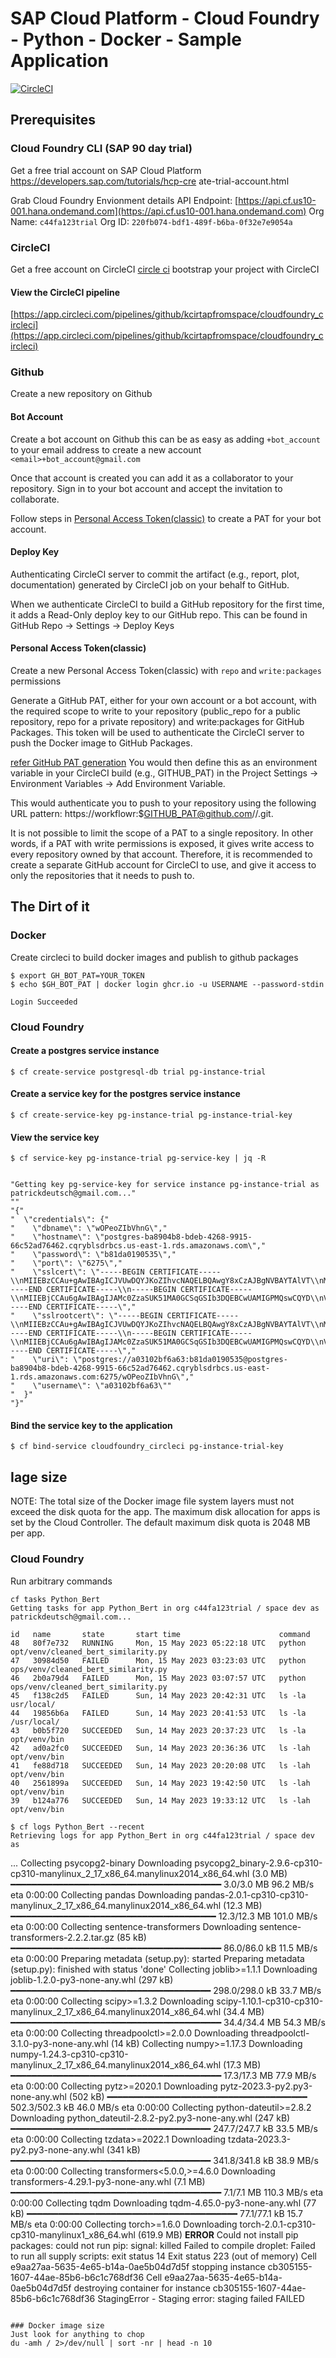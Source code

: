 # SAP Cloud Platform - Cloud Foundry - Python - Docker - Sample Application
[![CircleCI](https://dl.circleci.com/status-badge/img/gh/kcirtapfromspace/cloudfoundry_circleci/tree/main.svg?style=svg)](https://dl.circleci.com/status-badge/redirect/gh/kcirtapfromspace/cloudfoundry_circleci/tree/main)

## Prerequisites
### Cloud Foundry CLI (SAP 90 day trial)
Get a free trial account on SAP Cloud Platform
https://developers.sap.com/tutorials/hcp-cre
ate-trial-account.html

Grab Cloud Foundry Envionment details
API Endpoint: [https://api.cf.us10-001.hana.ondemand.com](https://api.cf.us10-001.hana.ondemand.com)
Org Name: `c44fa123trial`
Org ID: `220fb074-bdf1-489f-b6ba-0f32e7e9054a`

### CircleCI
Get a free account on CircleCI
[circle ci][circle ci]
bootstrap your project with CircleCI

#### View the CircleCI pipeline
[https://app.circleci.com/pipelines/github/kcirtapfromspace/cloudfoundry_circleci](https://app.circleci.com/pipelines/github/kcirtapfromspace/cloudfoundry_circleci)

### Github
Create a new repository on Github

#### Bot Account
Create a bot account on Github
this can be as easy as adding `+bot_account` to your email address to create a new account
`<email>+bot_account@gmail.com`

Once that account is created you can add it as a collaborator to your repository.
Sign in to your bot account and accept the invitation to collaborate.


Follow steps in [Personal Access Token(classic)](#personal-access-tokenclassic) to create a PAT for your bot account.


#### Deploy Key
Authenticating CircleCI server to commit the artifact (e.g., report, plot, documentation) generated by CircleCI job on your behalf to GitHub.

When we authenticate CircleCI to build a GitHub repository for the first time, it adds a Read-Only deploy key to our GitHub repo. This can be found in GitHub Repo → Settings → Deploy Keys

#### Personal Access Token(classic)
Create a new Personal Access Token(classic) with `repo` and `write:packages` permissions

Generate a GitHub PAT, either for your own account or a bot account, with the required scope to write to your repository (public_repo for a public repository, repo for a private repository) and write:packages for GitHub Packages. This token will be used to authenticate the CircleCI server to push the Docker image to GitHub Packages.

[refer GitHub PAT generation](https://docs.github.com/en/github/authenticating-to-github/creating-a-personal-access-token)
You would then define this as an environment variable in your CircleCI build (e.g., GITHUB_PAT) in the Project Settings → Environment Variables → Add Environment Variable.

This would authenticate you to push to your repository using the following URL pattern: https://workflowr:$GITHUB_PAT@github.com/<account>/<repo>.git.

It is not possible to limit the scope of a PAT to a single repository. In other words, if a PAT with write permissions is exposed, it gives write access to every repository owned by that account. Therefore, it is recommended to create a separate GitHub account for CircleCI to use, and give it access to only the repositories that it needs to push to.

## The Dirt of it

### Docker
Create circleci to build docker images and publish to github packages

```
$ export GH_BOT_PAT=YOUR_TOKEN
$ echo $GH_BOT_PAT | docker login ghcr.io -u USERNAME --password-stdin

Login Succeeded
```

### Cloud Foundry
#### Create a postgres service instance
```
$ cf create-service postgresql-db trial pg-instance-trial
```

#### Create a service key for the postgres service instance
```
$ cf create-service-key pg-instance-trial pg-instance-trial-key
```

#### View the service key
```
$ cf service-key pg-instance-trial pg-service-key | jq -R 


"Getting key pg-service-key for service instance pg-instance-trial as patrickdeutsch@gmail.com..."
""
"{"
"  \"credentials\": {"
"    \"dbname\": \"wOPeoZIbVhnG\","
"    \"hostname\": \"postgres-ba8904b8-bdeb-4268-9915-66c52ad76462.cqryblsdrbcs.us-east-1.rds.amazonaws.com\","
"    \"password\": \"b81da0190535\","
"    \"port\": \"6275\","
"    \"sslcert\": \"-----BEGIN CERTIFICATE-----\\nMIIEBzCCAu+gAwIBAgICJVUwDQYJKoZIhvcNAQELBQAwgY8xCzAJBgNVBAYTAlVT\\nMRAwDgYDVQQHDAdTZWF0dGxlMRMwEQYDVQQIDApXYXNoaW5ndG9uMSIwIAYDVQQK\\nDBlBbWF6b24gV2ViIFNlcnZpY2VzLCBJbmMuMRMwEQYDVQQLDApBbWF6b24gUkRT\\nMSAwHgYDVQQDDBdBbWF6b24gUkRTIFJvb3QgMjAxOSBDQTAeFw0xOTA5MTkxODE2\\nNTNaFw0yNDA4MjIxNzA4NTBaMIGUMQswCQYDVQQGEwJVUzETMBEGA1UECAwKV2Fz\\naGluZ3RvbjEQMA4GA1UEBwwHU2VhdHRsZTEiMCAGA1UECgwZQW1hem9uIFdlYiBT\\nZXJ2aWNlcywgSW5jLjETMBEGA1UECwwKQW1hem9uIFJEUzElMCMGA1UEAwwcQW1h\\nem9uIFJEUyB1cy1lYXN0LTEgMjAxOSBDQTCCASIwDQYJKoZIhvcNAQEBBQADggEP\\nADCCAQoCggEBAM3i/k2u6cqbMdcISGRvh+m+L0yaSIoOXjtpNEoIftAipTUYoMhL\\nInXGlQBVA4shkekxp1N7HXe1Y/iMaPEyb3n+16pf3vdjKl7kaSkIhjdUz3oVUEYt\\ni8Z/XeJJ9H2aEGuiZh3kHixQcZczn8cg3dA9aeeyLSEnTkl/npzLf//669Ammyhs\\nXcAo58yvT0D4E0D/EEHf2N7HRX7j/TlyWvw/39SW0usiCrHPKDLxByLojxLdHzso\\nQIp/S04m+eWn6rmD+uUiRteN1hI5ncQiA3wo4G37mHnUEKo6TtTUh+sd/ku6a8HK\\nglMBcgqudDI90s1OpuIAWmuWpY//8xEG2YECAwEAAaNmMGQwDgYDVR0PAQH/BAQD\\nAgEGMBIGA1UdEwEB/wQIMAYBAf8CAQAwHQYDVR0OBBYEFPqhoWZcrVY9mU7tuemR\\nRBnQIj1jMB8GA1UdIwQYMBaAFHNfYNi8ywOY9CsXNC42WqZg/7wfMA0GCSqGSIb3\\nDQEBCwUAA4IBAQB6zOLZ+YINEs72heHIWlPZ8c6WY8MDU+Be5w1M+BK2kpcVhCUK\\nPJO4nMXpgamEX8DIiaO7emsunwJzMSvavSPRnxXXTKIc0i/g1EbiDjnYX9d85DkC\\nE1LaAUCmCZBVi9fIe0H2r9whIh4uLWZA41oMnJx/MOmo3XyMfQoWcqaSFlMqfZM4\\n0rNoB/tdHLNuV4eIdaw2mlHxdWDtF4oH+HFm+2cVBUVC1jXKrFv/euRVtsTT+A6i\\nh2XBHKxQ1Y4HgAn0jACP2QSPEmuoQEIa57bEKEcZsBR8SDY6ZdTd2HLRIApcCOSF\\nMRM8CKLeF658I0XgF8D5EsYoKPsA+74Z+jDH\\n-----END CERTIFICATE-----\\n-----BEGIN CERTIFICATE-----\\nMIIEBjCCAu6gAwIBAgIJAMc0ZzaSUK51MA0GCSqGSIb3DQEBCwUAMIGPMQswCQYD\\nVQQGEwJVUzEQMA4GA1UEBwwHU2VhdHRsZTETMBEGA1UECAwKV2FzaGluZ3RvbjEi\\nMCAGA1UECgwZQW1hem9uIFdlYiBTZXJ2aWNlcywgSW5jLjETMBEGA1UECwwKQW1h\\nem9uIFJEUzEgMB4GA1UEAwwXQW1hem9uIFJEUyBSb290IDIwMTkgQ0EwHhcNMTkw\\nODIyMTcwODUwWhcNMjQwODIyMTcwODUwWjCBjzELMAkGA1UEBhMCVVMxEDAOBgNV\\nBAcMB1NlYXR0bGUxEzARBgNVBAgMCldhc2hpbmd0b24xIjAgBgNVBAoMGUFtYXpv\\nbiBXZWIgU2VydmljZXMsIEluYy4xEzARBgNVBAsMCkFtYXpvbiBSRFMxIDAeBgNV\\nBAMMF0FtYXpvbiBSRFMgUm9vdCAyMDE5IENBMIIBIjANBgkqhkiG9w0BAQEFAAOC\\nAQ8AMIIBCgKCAQEArXnF/E6/Qh+ku3hQTSKPMhQQlCpoWvnIthzX6MK3p5a0eXKZ\\noWIjYcNNG6UwJjp4fUXl6glp53Jobn+tWNX88dNH2n8DVbppSwScVE2LpuL+94vY\\n0EYE/XxN7svKea8YvlrqkUBKyxLxTjh+U/KrGOaHxz9v0l6ZNlDbuaZw3qIWdD/I\\n6aNbGeRUVtpM6P+bWIoxVl/caQylQS6CEYUk+CpVyJSkopwJlzXT07tMoDL5WgX9\\nO08KVgDNz9qP/IGtAcRduRcNioH3E9v981QO1zt/Gpb2f8NqAjUUCUZzOnij6mx9\\nMcZ+9cWX88CRzR0vQODWuZscgI08NvM69Fn2SQIDAQABo2MwYTAOBgNVHQ8BAf8E\\nBAMCAQYwDwYDVR0TAQH/BAUwAwEB/zAdBgNVHQ4EFgQUc19g2LzLA5j0Kxc0LjZa\\npmD/vB8wHwYDVR0jBBgwFoAUc19g2LzLA5j0Kxc0LjZapmD/vB8wDQYJKoZIhvcN\\nAQELBQADggEBAHAG7WTmyjzPRIM85rVj+fWHsLIvqpw6DObIjMWokpliCeMINZFV\\nynfgBKsf1ExwbvJNzYFXW6dihnguDG9VMPpi2up/ctQTN8tm9nDKOy08uNZoofMc\\nNUZxKCEkVKZv+IL4oHoeayt8egtv3ujJM6V14AstMQ6SwvwvA93EP/Ug2e4WAXHu\\ncbI1NAbUgVDqp+DRdfvZkgYKryjTWd/0+1fS8X1bBZVWzl7eirNVnHbSH2ZDpNuY\\n0SBd8dj5F6ld3t58ydZbrTHze7JJOd8ijySAp4/kiu9UfZWuTPABzDa/DSdz9Dk/\\nzPW4CXXvhLmE02TA9/HeCw3KEHIwicNuEfw=\\n-----END CERTIFICATE-----\","
"    \"sslrootcert\": \"-----BEGIN CERTIFICATE-----\\nMIIEBzCCAu+gAwIBAgICJVUwDQYJKoZIhvcNAQELBQAwgY8xCzAJBgNVBAYTAlVT\\nMRAwDgYDVQQHDAdTZWF0dGxlMRMwEQYDVQQIDApXYXNoaW5ndG9uMSIwIAYDVQQK\\nDBlBbWF6b24gV2ViIFNlcnZpY2VzLCBJbmMuMRMwEQYDVQQLDApBbWF6b24gUkRT\\nMSAwHgYDVQQDDBdBbWF6b24gUkRTIFJvb3QgMjAxOSBDQTAeFw0xOTA5MTkxODE2\\nNTNaFw0yNDA4MjIxNzA4NTBaMIGUMQswCQYDVQQGEwJVUzETMBEGA1UECAwKV2Fz\\naGluZ3RvbjEQMA4GA1UEBwwHU2VhdHRsZTEiMCAGA1UECgwZQW1hem9uIFdlYiBT\\nZXJ2aWNlcywgSW5jLjETMBEGA1UECwwKQW1hem9uIFJEUzElMCMGA1UEAwwcQW1h\\nem9uIFJEUyB1cy1lYXN0LTEgMjAxOSBDQTCCASIwDQYJKoZIhvcNAQEBBQADggEP\\nADCCAQoCggEBAM3i/k2u6cqbMdcISGRvh+m+L0yaSIoOXjtpNEoIftAipTUYoMhL\\nInXGlQBVA4shkekxp1N7HXe1Y/iMaPEyb3n+16pf3vdjKl7kaSkIhjdUz3oVUEYt\\ni8Z/XeJJ9H2aEGuiZh3kHixQcZczn8cg3dA9aeeyLSEnTkl/npzLf//669Ammyhs\\nXcAo58yvT0D4E0D/EEHf2N7HRX7j/TlyWvw/39SW0usiCrHPKDLxByLojxLdHzso\\nQIp/S04m+eWn6rmD+uUiRteN1hI5ncQiA3wo4G37mHnUEKo6TtTUh+sd/ku6a8HK\\nglMBcgqudDI90s1OpuIAWmuWpY//8xEG2YECAwEAAaNmMGQwDgYDVR0PAQH/BAQD\\nAgEGMBIGA1UdEwEB/wQIMAYBAf8CAQAwHQYDVR0OBBYEFPqhoWZcrVY9mU7tuemR\\nRBnQIj1jMB8GA1UdIwQYMBaAFHNfYNi8ywOY9CsXNC42WqZg/7wfMA0GCSqGSIb3\\nDQEBCwUAA4IBAQB6zOLZ+YINEs72heHIWlPZ8c6WY8MDU+Be5w1M+BK2kpcVhCUK\\nPJO4nMXpgamEX8DIiaO7emsunwJzMSvavSPRnxXXTKIc0i/g1EbiDjnYX9d85DkC\\nE1LaAUCmCZBVi9fIe0H2r9whIh4uLWZA41oMnJx/MOmo3XyMfQoWcqaSFlMqfZM4\\n0rNoB/tdHLNuV4eIdaw2mlHxdWDtF4oH+HFm+2cVBUVC1jXKrFv/euRVtsTT+A6i\\nh2XBHKxQ1Y4HgAn0jACP2QSPEmuoQEIa57bEKEcZsBR8SDY6ZdTd2HLRIApcCOSF\\nMRM8CKLeF658I0XgF8D5EsYoKPsA+74Z+jDH\\n-----END CERTIFICATE-----\\n-----BEGIN CERTIFICATE-----\\nMIIEBjCCAu6gAwIBAgIJAMc0ZzaSUK51MA0GCSqGSIb3DQEBCwUAMIGPMQswCQYD\\nVQQGEwJVUzEQMA4GA1UEBwwHU2VhdHRsZTETMBEGA1UECAwKV2FzaGluZ3RvbjEi\\nMCAGA1UECgwZQW1hem9uIFdlYiBTZXJ2aWNlcywgSW5jLjETMBEGA1UECwwKQW1h\\nem9uIFJEUzEgMB4GA1UEAwwXQW1hem9uIFJEUyBSb290IDIwMTkgQ0EwHhcNMTkw\\nODIyMTcwODUwWhcNMjQwODIyMTcwODUwWjCBjzELMAkGA1UEBhMCVVMxEDAOBgNV\\nBAcMB1NlYXR0bGUxEzARBgNVBAgMCldhc2hpbmd0b24xIjAgBgNVBAoMGUFtYXpv\\nbiBXZWIgU2VydmljZXMsIEluYy4xEzARBgNVBAsMCkFtYXpvbiBSRFMxIDAeBgNV\\nBAMMF0FtYXpvbiBSRFMgUm9vdCAyMDE5IENBMIIBIjANBgkqhkiG9w0BAQEFAAOC\\nAQ8AMIIBCgKCAQEArXnF/E6/Qh+ku3hQTSKPMhQQlCpoWvnIthzX6MK3p5a0eXKZ\\noWIjYcNNG6UwJjp4fUXl6glp53Jobn+tWNX88dNH2n8DVbppSwScVE2LpuL+94vY\\n0EYE/XxN7svKea8YvlrqkUBKyxLxTjh+U/KrGOaHxz9v0l6ZNlDbuaZw3qIWdD/I\\n6aNbGeRUVtpM6P+bWIoxVl/caQylQS6CEYUk+CpVyJSkopwJlzXT07tMoDL5WgX9\\nO08KVgDNz9qP/IGtAcRduRcNioH3E9v981QO1zt/Gpb2f8NqAjUUCUZzOnij6mx9\\nMcZ+9cWX88CRzR0vQODWuZscgI08NvM69Fn2SQIDAQABo2MwYTAOBgNVHQ8BAf8E\\nBAMCAQYwDwYDVR0TAQH/BAUwAwEB/zAdBgNVHQ4EFgQUc19g2LzLA5j0Kxc0LjZa\\npmD/vB8wHwYDVR0jBBgwFoAUc19g2LzLA5j0Kxc0LjZapmD/vB8wDQYJKoZIhvcN\\nAQELBQADggEBAHAG7WTmyjzPRIM85rVj+fWHsLIvqpw6DObIjMWokpliCeMINZFV\\nynfgBKsf1ExwbvJNzYFXW6dihnguDG9VMPpi2up/ctQTN8tm9nDKOy08uNZoofMc\\nNUZxKCEkVKZv+IL4oHoeayt8egtv3ujJM6V14AstMQ6SwvwvA93EP/Ug2e4WAXHu\\ncbI1NAbUgVDqp+DRdfvZkgYKryjTWd/0+1fS8X1bBZVWzl7eirNVnHbSH2ZDpNuY\\n0SBd8dj5F6ld3t58ydZbrTHze7JJOd8ijySAp4/kiu9UfZWuTPABzDa/DSdz9Dk/\\nzPW4CXXvhLmE02TA9/HeCw3KEHIwicNuEfw=\\n-----END CERTIFICATE-----\","
"    \"uri\": \"postgres://a03102bf6a63:b81da0190535@postgres-ba8904b8-bdeb-4268-9915-66c52ad76462.cqryblsdrbcs.us-east-1.rds.amazonaws.com:6275/wOPeoZIbVhnG\","
"    \"username\": \"a03102bf6a63\""
"  }"
"}"
```

#### Bind the service key to the application
```
$ cf bind-service cloudfoundry_circleci pg-instance-trial-key
```

[github circleci auth]: https://medium.com/@praveena.vennakula/github-circleci-authentication-ef1e85d24b0
[cloud foundry trial account]: https://developers.sap.com/tutorials/hcp-create-trial-account.html
[circle ci]: https://circleci.com/signup/

## Iage size
NOTE:
The total size of the Docker image file system layers must not exceed the disk quota for the app. The maximum disk allocation for apps is set by the Cloud Controller. The default maximum disk quota is 2048 MB per app.
### Cloud Foundry
Run arbitrary commands 
```
cf tasks Python_Bert
Getting tasks for app Python_Bert in org c44fa123trial / space dev as patrickdeutsch@gmail.com...

id   name       state       start time                      command
48   80f7e732   RUNNING     Mon, 15 May 2023 05:22:18 UTC   python opt/venv/cleaned_bert_similarity.py
47   30984d50   FAILED      Mon, 15 May 2023 03:23:03 UTC   python ops/venv/cleaned_bert_similarity.py
46   2b0a79d4   FAILED      Mon, 15 May 2023 03:07:57 UTC   python ops/venv/cleaned_bert_similarity.py
45   f138c2d5   FAILED      Sun, 14 May 2023 20:42:31 UTC   ls -la usr/local/
44   19856b6a   FAILED      Sun, 14 May 2023 20:41:53 UTC   ls -la /usr/local/
43   b0b5f720   SUCCEEDED   Sun, 14 May 2023 20:37:23 UTC   ls -la opt/venv/bin
42   ad0a2fc0   SUCCEEDED   Sun, 14 May 2023 20:36:36 UTC   ls -lah opt/venv/bin
41   fe88d718   SUCCEEDED   Sun, 14 May 2023 20:20:08 UTC   ls -lah opt/venv/bin
40   2561899a   SUCCEEDED   Sun, 14 May 2023 19:42:50 UTC   ls -lah opt/venv/bin
39   b124a776   SUCCEEDED   Sun, 14 May 2023 19:33:12 UTC   ls -lah opt/venv/bin
```

```
$ cf logs Python_Bert --recent
Retrieving logs for app Python_Bert in org c44fa123trial / space dev as
```
...
   Collecting psycopg2-binary
   Downloading psycopg2_binary-2.9.6-cp310-cp310-manylinux_2_17_x86_64.manylinux2014_x86_64.whl (3.0 MB)
   ━━━━━━━━━━━━━━━━━━━━━━━━━━━━━━━━━━━━━━━━ 3.0/3.0 MB 96.2 MB/s eta 0:00:00
   Collecting pandas
   Downloading pandas-2.0.1-cp310-cp310-manylinux_2_17_x86_64.manylinux2014_x86_64.whl (12.3 MB)
   ━━━━━━━━━━━━━━━━━━━━━━━━━━━━━━━━━━━━━━━ 12.3/12.3 MB 101.0 MB/s eta 0:00:00
   Collecting sentence-transformers
   Downloading sentence-transformers-2.2.2.tar.gz (85 kB)
   ━━━━━━━━━━━━━━━━━━━━━━━━━━━━━━━━━━━━━━━━ 86.0/86.0 kB 11.5 MB/s eta 0:00:00
   Preparing metadata (setup.py): started
   Preparing metadata (setup.py): finished with status 'done'
   Collecting joblib>=1.1.1
   Downloading joblib-1.2.0-py3-none-any.whl (297 kB)
   ━━━━━━━━━━━━━━━━━━━━━━━━━━━━━━━━━━━━━━ 298.0/298.0 kB 33.7 MB/s eta 0:00:00
   Collecting scipy>=1.3.2
   Downloading scipy-1.10.1-cp310-cp310-manylinux_2_17_x86_64.manylinux2014_x86_64.whl (34.4 MB)
   ━━━━━━━━━━━━━━━━━━━━━━━━━━━━━━━━━━━━━━━━ 34.4/34.4 MB 54.3 MB/s eta 0:00:00
   Collecting threadpoolctl>=2.0.0
   Downloading threadpoolctl-3.1.0-py3-none-any.whl (14 kB)
   Collecting numpy>=1.17.3
   Downloading numpy-1.24.3-cp310-cp310-manylinux_2_17_x86_64.manylinux2014_x86_64.whl (17.3 MB)
   ━━━━━━━━━━━━━━━━━━━━━━━━━━━━━━━━━━━━━━━━ 17.3/17.3 MB 77.9 MB/s eta 0:00:00
   Collecting pytz>=2020.1
   Downloading pytz-2023.3-py2.py3-none-any.whl (502 kB)
   ━━━━━━━━━━━━━━━━━━━━━━━━━━━━━━━━━━━━━━ 502.3/502.3 kB 46.0 MB/s eta 0:00:00
   Collecting python-dateutil>=2.8.2
   Downloading python_dateutil-2.8.2-py2.py3-none-any.whl (247 kB)
   ━━━━━━━━━━━━━━━━━━━━━━━━━━━━━━━━━━━━━━ 247.7/247.7 kB 33.5 MB/s eta 0:00:00
   Collecting tzdata>=2022.1
   Downloading tzdata-2023.3-py2.py3-none-any.whl (341 kB)
   ━━━━━━━━━━━━━━━━━━━━━━━━━━━━━━━━━━━━━━ 341.8/341.8 kB 38.9 MB/s eta 0:00:00
   Collecting transformers<5.0.0,>=4.6.0
   Downloading transformers-4.29.1-py3-none-any.whl (7.1 MB)
   ━━━━━━━━━━━━━━━━━━━━━━━━━━━━━━━━━━━━━━━━ 7.1/7.1 MB 110.3 MB/s eta 0:00:00
   Collecting tqdm
   Downloading tqdm-4.65.0-py3-none-any.whl (77 kB)
   ━━━━━━━━━━━━━━━━━━━━━━━━━━━━━━━━━━━━━━━━ 77.1/77.1 kB 15.7 MB/s eta 0:00:00
   Collecting torch>=1.6.0
   Downloading torch-2.0.1-cp310-cp310-manylinux1_x86_64.whl (619.9 MB)
   **ERROR** Could not install pip packages: could not run pip: signal: killed
   Failed to compile droplet: Failed to run all supply scripts: exit status 14
   Exit status 223 (out of memory)
   Cell e9aa27aa-5635-4e65-b14a-0ae5b04d7d5f stopping instance cb305155-1607-44ae-85b6-b6c1c768df36
   Cell e9aa27aa-5635-4e65-b14a-0ae5b04d7d5f destroying container for instance cb305155-1607-44ae-85b6-b6c1c768df36
StagingError - Staging error: staging failed
FAILED
```

### Docker image size
Just look for anything to chop 
du -amh / 2>/dev/null | sort -nr | head -n 10
```
